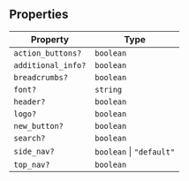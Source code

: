 ## Properties

| Property | Type |
| ------ | ------ |
| <a id="action_buttons"></a> `action_buttons?` | `boolean` |
| <a id="additional_info"></a> `additional_info?` | `boolean` |
| <a id="breadcrumbs"></a> `breadcrumbs?` | `boolean` |
| <a id="font"></a> `font?` | `string` |
| <a id="header"></a> `header?` | `boolean` |
| <a id="logo"></a> `logo?` | `boolean` |
| <a id="new_button"></a> `new_button?` | `boolean` |
| <a id="search"></a> `search?` | `boolean` |
| <a id="side_nav"></a> `side_nav?` | `boolean` \| `"default"` |
| <a id="top_nav"></a> `top_nav?` | `boolean` |
